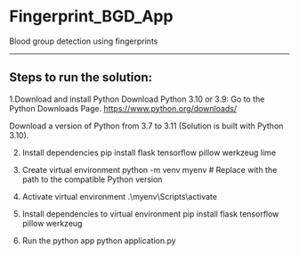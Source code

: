 # Fingerprint_BGD_App
Blood group detection using fingerprints

--------------------------
Steps to run the solution:
--------------------------

1.Download and install Python
Download Python 3.10 or 3.9:
Go to the Python Downloads Page.
https://www.python.org/downloads/

Download a version of Python from 3.7 to 3.11 (Solution is built with Python 3.10).

2. Install dependencies
pip install flask tensorflow pillow werkzeug lime

3. Create virtual environment
python -m venv myenv  # Replace with the path to the compatible Python version

4. Activate virtual environment
.\myenv\Scripts\activate

5. Install dependencies to virtual environment
pip install flask tensorflow pillow werkzeug

6. Run the python app
python application.py
